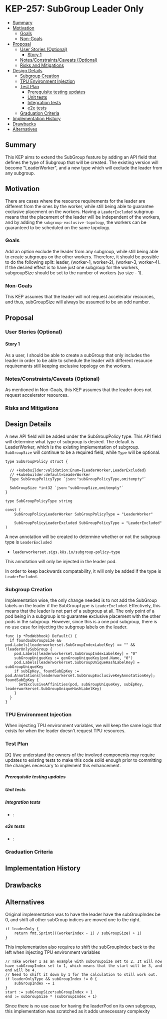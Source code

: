 # KEP-257: SubGroup Leader Only

<!--
This is the title of your KEP. Keep it short, simple, and descriptive. A good
title can help communicate what the KEP is and should be considered as part of
any review.
-->

<!--
A table of contents is helpful for quickly jumping to sections of a KEP and for
highlighting any additional information provided beyond the standard KEP
template.

Ensure the TOC is wrapped with
  <code>&lt;!-- toc --&rt;&lt;!-- /toc --&rt;</code>
tags, and then generate with `hack/update-toc.sh`.
-->

<!-- toc -->
- [Summary](#summary)
- [Motivation](#motivation)
  - [Goals](#goals)
  - [Non-Goals](#non-goals)
- [Proposal](#proposal)
  - [User Stories (Optional)](#user-stories-optional)
    - [Story 1](#story-1)
  - [Notes/Constraints/Caveats (Optional)](#notesconstraintscaveats-optional)
  - [Risks and Mitigations](#risks-and-mitigations)
- [Design Details](#design-details)
  - [Subgroup Creation](#subgroup-creation)
  - [TPU Environment Injection](#tpu-environment-injection)
  - [Test Plan](#test-plan)
      - [Prerequisite testing updates](#prerequisite-testing-updates)
      - [Unit tests](#unit-tests)
      - [Integration tests](#integration-tests)
      - [e2e tests](#e2e-tests)
  - [Graduation Criteria](#graduation-criteria)
- [Implementation History](#implementation-history)
- [Drawbacks](#drawbacks)
- [Alternatives](#alternatives)
<!-- /toc -->

## Summary

<!--
This section is incredibly important for producing high-quality, user-focused
documentation such as release notes or a development roadmap. It should be
possible to collect this information before implementation begins, in order to
avoid requiring implementors to split their attention between writing release
notes and implementing the feature itself. KEP editors and SIG Docs
should help to ensure that the tone and content of the `Summary` section is
useful for a wide audience.

A good summary is probably at least a paragraph in length.

Both in this section and below, follow the guidelines of the [documentation
style guide]. In particular, wrap lines to a reasonable length, to make it
easier for reviewers to cite specific portions, and to minimize diff churn on
updates.

[documentation style guide]: https://github.com/kubernetes/community/blob/master/contributors/guide/style-guide.md
-->
This KEP aims to extend the SubGroup feature by adding an API field that defines the type of Subgroup that will be created. The existing version
will become "LeaderWorker", and a new type which will exclude the leader from any subgroup.


## Motivation

<!--
This section is for explicitly listing the motivation, goals, and non-goals of
this KEP.  Describe why the change is important and the benefits to users. The
motivation section can optionally provide links to [experience reports] to
demonstrate the interest in a KEP within the wider Kubernetes community.

[experience reports]: https://github.com/golang/go/wiki/ExperienceReports
-->

There are cases where the resource requirements for the leader are different from the ones by the worker, while still being able to guarantee exclusive placement
on the workers. Having a `LeaderExcluded` subgroup means that the placement of the leader will be independent of the workers, and by adding the `subgroup-exclusive-topology`, the 
workers can be guaranteed to be scheduled on the same topology.

### Goals

<!--
List the specific goals of the KEP. What is it trying to achieve? How will we
know that this has succeeded?
-->

Add an option exclude the leader from any subgroup, while still being able to create subgroups on the other workers. Therefore, it should be possible to do the following split:
leader, (worker-1, worker-2), (worker-3, worker-4). If the desired effect is to have just one subgroup for the workers, subgroupSize should be set 
to the number of workers (so size - 1). 

### Non-Goals
This KEP assumes that the leader will not request accelerator resources, and thus, subGroupSize will always be assumed to be an odd number.

<!--
What is out of scope for this KEP? Listing non-goals helps to focus discussion
and make progress.
-->

## Proposal

<!--
This is where we get down to the specifics of what the proposal actually is.
This should have enough detail that reviewers can understand exactly what
you're proposing, but should not include things like API designs or
implementation. What is the desired outcome and how do we measure success?.
The "Design Details" section below is for the real
nitty-gritty.
-->

### User Stories (Optional)

<!--
Detail the things that people will be able to do if this KEP is implemented.
Include as much detail as possible so that people can understand the "how" of
the system. The goal here is to make this feel real for users without getting
bogged down.
-->

#### Story 1
As a user, I should be able to create a subGroup that only includes the leader in order to be able to schedule the leader with different resource requirements
still keeping exclusive topology on the workers.

### Notes/Constraints/Caveats (Optional)
As mentioned in Non-Goals, this KEP assumes that the leader does not request accelerator resources.

<!--
What are the caveats to the proposal?
What are some important details that didn't come across above?
Go in to as much detail as necessary here.
This might be a good place to talk about core concepts and how they relate.
-->

### Risks and Mitigations

<!--
What are the risks of this proposal, and how do we mitigate? Think broadly.
For example, consider both security and how this will impact the larger
Kubernetes ecosystem.

How will security be reviewed, and by whom?

How will UX be reviewed, and by whom?

Consider including folks who also work outside the SIG or subproject.
-->

## Design Details

<!--
This section should contain enough information that the specifics of your
change are understandable. This may include API specs (though not always
required) or even code snippets. If there's any ambiguity about HOW your
proposal will be implemented, this is the place to discuss them.
-->

A new API field will be added under the SubGroupPolicy type. This API field will determine what type 
of subgroup is desired. The default is LeaderWorker, which is the existing implementation of subgroup. `SubGroupSize`
will continue to be a required field, while `Type` will be optional. 

```golang
type SubGroupPolicy struct {

  // +kubebuilder:validation:Enum={LeaderWorker,LeaderExcluded}
  // +kubebuilder:default=LeaderWorker
  Type SubGroupPolicyType `json:"subGroupPolicyType,omitempty"`

  SubGroupSize *int32 `json:"subGroupSize,omitempty"`
}

type SubGroupPolicyType string

const (
	SubGroupPolicyLeaderWorker SubGroupPolicyType = "LeaderWorker"

	SubGroupPolicyLeaderExcluded SubGroupPolicyType = "LeaderExcluded"
)
```

A new annotation will be created to determine whether or not the subgroup type is `LeaderExcluded`

* `leaderworkerset.sigs.k8s.io/subgroup-policy-type`

This annotation will only be injected in the leader pod.

In order to keep backwards compatability, it will only be added if the type is `LeaderExcluded`.

### Subgroup Creation 
Implementation wise, the only change needed is to not add the SubGroup labels on the leader if the SubGroupType is `LeaderExcluded`. Effectively, this means 
that the leader is not part of a subgroup at all. The only point of a pod being in a subgroup is to guarantee exclusive placement with the other pods 
in the subgroup. However, since this is a one pod subgroup, there is no use case for injecting the subgroup labels on the leader. 


```golang
func (p *PodWebhook) Default() {
  if foundSubGroupSize && pod.Labels[leaderworkerset.SubGroupIndexLabelKey] == "" && !leaderOnlySubGroup {
    pod.Labels[leaderworkerset.SubGroupIndexLabelKey] = "0"
    subGroupUniqueKey := genGroupUniqueKey(pod.Name, "0")
    pod.Labels[leaderworkerset.SubGroupUniqueHashLabelKey] = subGroupUniqueKey
    if subEpKey, foundSubEpKey := pod.Annotations[leaderworkerset.SubGroupExclusiveKeyAnnotationKey]; foundSubEpKey {
      SetExclusiveAffinities(pod, subGroupUniqueKey, subEpKey, leaderworkerset.SubGroupUniqueHashLabelKey)
    }
  }
}
```

### TPU Environment Injection
When injecting TPU environment variables, we will keep the same logic that exists for when the leader doesn't request TPU resources.

### Test Plan

<!--
**Note:** *Not required until targeted at a release.*
The goal is to ensure that we don't accept enhancements with inadequate testing.

All code is expected to have adequate tests (eventually with coverage
expectations). Please adhere to the [Kubernetes testing guidelines][testing-guidelines]
when drafting this test plan.

[testing-guidelines]: https://git.k8s.io/community/contributors/devel/sig-testing/testing.md
-->

[X] I/we understand the owners of the involved components may require updates to
existing tests to make this code solid enough prior to committing the changes necessary
to implement this enhancement.

##### Prerequisite testing updates

<!--
Based on reviewers feedback describe what additional tests need to be added prior
implementing this enhancement to ensure the enhancements have also solid foundations.
-->

##### Unit tests


<!--
In principle every added code should have complete unit test coverage, so providing
the exact set of tests will not bring additional value.
However, if complete unit test coverage is not possible, explain the reason of it
together with explanation why this is acceptable.
-->

<!--
Additionally, for Alpha try to enumerate the core package you will be touching
to implement this enhancement and provide the current unit coverage for those
in the form of:
- <package>: <date> - <current test coverage>
The data can be easily read from:
https://testgrid.k8s.io/sig-testing-canaries#ci-kubernetes-coverage-unit

This can inform certain test coverage improvements that we want to do before
extending the production code to implement this enhancement.
-->

##### Integration tests

<!--
Integration tests are contained in k8s.io/kubernetes/test/integration.
Integration tests allow control of the configuration parameters used to start the binaries under test.
This is different from e2e tests which do not allow configuration of parameters.
Doing this allows testing non-default options and multiple different and potentially conflicting command line options.
-->

<!--
This question should be filled when targeting a release.
For Alpha, describe what tests will be added to ensure proper quality of the enhancement.

For Beta and GA, add links to added tests together with links to k8s-triage for those tests:
https://storage.googleapis.com/k8s-triage/index.html
-->

- <test>: <link to test coverage>

##### e2e tests

<!--
This question should be filled when targeting a release.
For Alpha, describe what tests will be added to ensure proper quality of the enhancement.

For Beta and GA, add links to added tests together with links to k8s-triage for those tests:
https://storage.googleapis.com/k8s-triage/index.html

We expect no non-infra related flakes in the last month as a GA graduation criteria.
-->

- <test>: <link to test coverage>

### Graduation Criteria

<!--

Clearly define what it means for the feature to be implemented and
considered stable.

If the feature you are introducing has high complexity, consider adding graduation
milestones with these graduation criteria:
- [Maturity levels (`alpha`, `beta`, `stable`)][maturity-levels]
- [Feature gate][feature gate] lifecycle
- [Deprecation policy][deprecation-policy]

[feature gate]: https://git.k8s.io/community/contributors/devel/sig-architecture/feature-gates.md
[maturity-levels]: https://git.k8s.io/community/contributors/devel/sig-architecture/api_changes.md#alpha-beta-and-stable-versions
[deprecation-policy]: https://kubernetes.io/docs/reference/using-api/deprecation-policy/
-->

## Implementation History

<!--
Major milestones in the lifecycle of a KEP should be tracked in this section.
Major milestones might include:
- the `Summary` and `Motivation` sections being merged, signaling SIG acceptance
- the `Proposal` section being merged, signaling agreement on a proposed design
- the date implementation started
- the first Kubernetes release where an initial version of the KEP was available
- the version of Kubernetes where the KEP graduated to general availability
- when the KEP was retired or superseded
-->

## Drawbacks

<!--
Why should this KEP _not_ be implemented?
-->

## Alternatives
Original implementation was to have the leader have the subGroupIndex be 0, and shift all other subGroup indices are moved one to the right.

```golang
if leaderOnly {
    return fmt.Sprint(((workerIndex - 1) / subGroupSize) + 1)
}
```

This implementation also requires to shift the subGroupIndex back to the left when injecting TPU environment variables 

```golang
// Take worker 1 as an example with subGroupSize set to 2. It will now have subGroupIndex set to 1, which means that the start will be 3, and end will be 4. 
// Need to shift it down by 1 for the calculation to still work out. 
if leaderOnlyType && subGroupIndex != 0 {
    subGroupIndex -= 1
}
start := subGroupSize*subGroupIndex + 1 
end := subGroupSize * (subGroupIndex + 1)
```

Since there is no use case for having the leaderPod on its own subgroup, this implementation was scratched as it adds unnecessary complexity


<!--
What other approaches did you consider, and why did you rule them out? These do
not need to be as detailed as the proposal, but should include enough
information to express the idea and why it was not acceptable.
-->